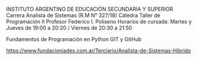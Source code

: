 INSTITUTO ARGENTINO DE EDUCACIÓN SECUNDARIA Y SUPERIOR
Carrera Analista de Sistemas (R.M N° 327/18)
Cátedra Taller de Programación II
Profesor Federico I. Poliseno
Horarios de cursada: Martes y Jueves de 19:00 a 20:20 / Viernes de 20:30 a 21:50

Fundamentos de Programación en Python
GIT y GitHub

https://www.fundacioniades.com.ar/Terciario/Analista-de-Sistemas-Hibrido
